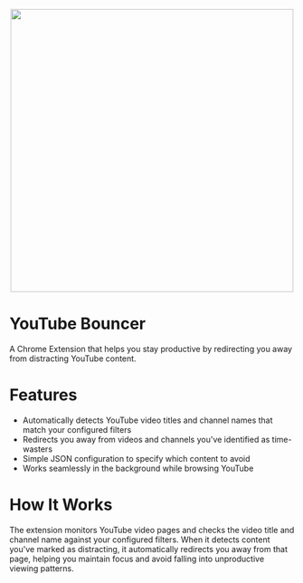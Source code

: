 <p align="center">
  <img src="https://github.com/user-attachments/assets/cd434117-d409-4f04-9740-815b6cd9dc12" width=500 height=500/>
</p>

# YouTube Bouncer

A Chrome Extension that helps you stay productive by redirecting you away from distracting YouTube content.

# Features

- Automatically detects YouTube video titles and channel names that match your configured filters
- Redirects you away from videos and channels you've identified as time-wasters
- Simple JSON configuration to specify which content to avoid
- Works seamlessly in the background while browsing YouTube

# How It Works

The extension monitors YouTube video pages and checks the video title and channel name against your configured filters. When it detects content you've marked as distracting, it automatically redirects you away from that page, helping you maintain focus and avoid falling into unproductive viewing patterns.
